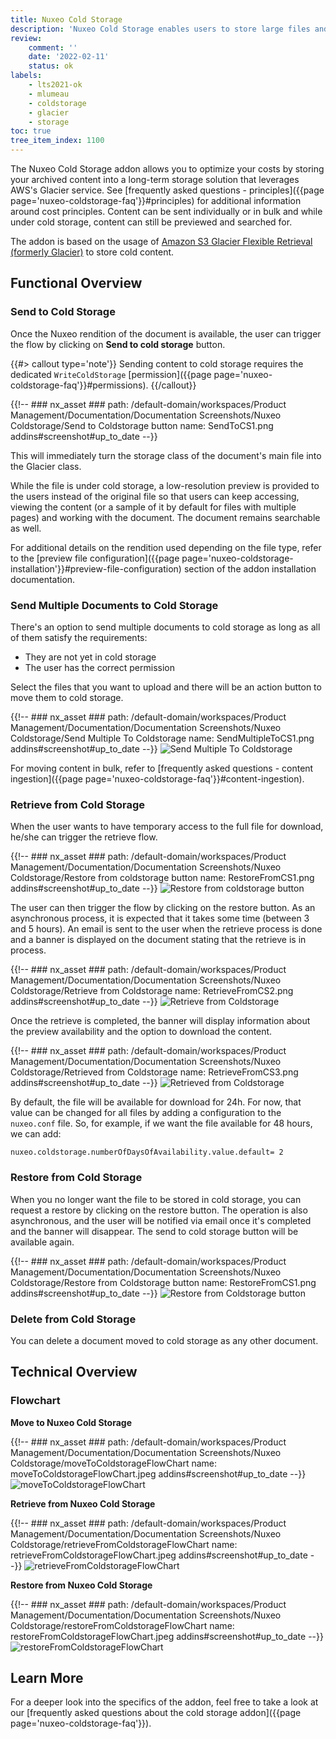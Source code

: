 ```yaml
---
title: Nuxeo Cold Storage
description: 'Nuxeo Cold Storage enables users to store large files and/or less frequently accessed content.'
review:
    comment: ''
    date: '2022-02-11'
    status: ok
labels:
    - lts2021-ok
    - mlumeau
    - coldstorage
    - glacier
    - storage
toc: true
tree_item_index: 1100
---
```


The Nuxeo Cold Storage addon allows you to optimize your costs by storing your archived content into a long-term storage solution that leverages AWS's Glacier service. See [frequently asked questions - principles]({{page page='nuxeo-coldstorage-faq'}}#principles) for additional information around cost principles. Content can be sent individually or in bulk and while under cold storage, content can still be previewed and searched for.

The addon is based on the usage of [Amazon S3 Glacier Flexible Retrieval (formerly Glacier)](https://aws.amazon.com/s3/storage-classes/glacier/) to store cold content.

## Functional Overview

### Send to Cold Storage

Once the Nuxeo rendition of the document is available, the user can trigger the flow by clicking on **Send to cold storage** button.

{{#> callout type='note'}}
Sending content to cold storage requires the dedicated `WriteColdStorage` [permission]({{page page='nuxeo-coldstorage-faq'}}#permissions).
{{/callout}}

{{!--     ### nx_asset ###
    path: /default-domain/workspaces/Product Management/Documentation/Documentation Screenshots/Nuxeo Coldstorage/Send to Coldstorage button
    name: SendToCS1.png
    addins#screenshot#up_to_date
--}}

This will immediately turn the storage class of the document's main file into the Glacier class.

While the file is under cold storage, a low-resolution preview is provided to the users instead of the original file so that users can keep accessing, viewing the content (or a sample of it by default for files with multiple pages) and working with the document. The document remains searchable as well.

For additional details on the rendition used depending on the file type, refer to the [preview file configuration]({{page page='nuxeo-coldstorage-installation'}}#preview-file-configuration) section of the addon installation documentation.

### Send Multiple Documents to Cold Storage

There's an option to send multiple documents to cold storage as long as all of them satisfy the requirements:
- They are not yet in cold storage
- The user has the correct permission

Select the files that you want to upload and there will be an action button to move them to cold storage.

{{!--     ### nx_asset ###
    path: /default-domain/workspaces/Product Management/Documentation/Documentation Screenshots/Nuxeo Coldstorage/Send Multiple To Coldstorage
    name: SendMultipleToCS1.png
    addins#screenshot#up_to_date
--}}
![Send Multiple To Coldstorage](nx_asset://d6f239bd-b830-4b3e-a041-bc23ec2d985c)

For moving content in bulk, refer to [frequently asked questions - content ingestion]({{page page='nuxeo-coldstorage-faq'}}#content-ingestion).

### Retrieve from Cold Storage

When the user wants to have temporary access to the full file for download, he/she can trigger the retrieve flow.

{{!--     ### nx_asset ###
    path: /default-domain/workspaces/Product Management/Documentation/Documentation Screenshots/Nuxeo Coldstorage/Restore from coldstorage button
    name: RestoreFromCS1.png
    addins#screenshot#up_to_date
--}}
![Restore from coldstorage button](nx_asset://bd6ceed7-004f-4d78-a0e7-2740b4871ce0)

The user can then trigger the flow by clicking on the restore button. As an asynchronous process, it is expected that it takes some time (between 3 and 5 hours). An email is sent to the user when the retrieve process is done and a banner is displayed on the document stating that the retrieve is in process.

{{!--     ### nx_asset ###
    path: /default-domain/workspaces/Product Management/Documentation/Documentation Screenshots/Nuxeo Coldstorage/Retrieve from Coldstorage
    name: RetrieveFromCS2.png
    addins#screenshot#up_to_date
--}}
![Retrieve from Coldstorage](nx_asset://d606f54c-7113-4ce6-a319-be5486c40159)

Once the retrieve is completed, the banner will display information about the preview availability and the option to download the content.

{{!--     ### nx_asset ###
    path: /default-domain/workspaces/Product Management/Documentation/Documentation Screenshots/Nuxeo Coldstorage/Retrieved from Coldstorage
    name: RetrieveFromCS3.png
    addins#screenshot#up_to_date
--}}
![Retrieved from Coldstorage ](nx_asset://514f7467-bce2-404c-9d76-0864c1869b57)

By default, the file will be available for download for 24h. For now, that value can be changed for all files by adding a configuration to the `nuxeo.conf` file. So, for example, if we want the file available for 48 hours, we can add:

```
nuxeo.coldstorage.numberOfDaysOfAvailability.value.default= 2
```

### Restore from Cold Storage

When you no longer want the file to be stored in cold storage, you can request a restore by clicking on the restore button. The operation is also asynchronous, and the user will be notified via email once it's completed and the banner will disappear. The send to cold storage button will be available again.

{{!--     ### nx_asset ###
    path: /default-domain/workspaces/Product Management/Documentation/Documentation Screenshots/Nuxeo Coldstorage/Restore from Coldstorage button
    name: RestoreFromCS1.png
    addins#screenshot#up_to_date
--}}
![Restore from Coldstorage button](nx_asset://d81515d8-b0b4-451f-be8b-62832f35862d)

### Delete from Cold Storage

You can delete a document moved to cold storage as any other document.

## Technical Overview

### Flowchart

**Move to Nuxeo Cold Storage**

{{!--     ### nx_asset ###
    path: /default-domain/workspaces/Product Management/Documentation/Documentation Screenshots/Nuxeo Coldstorage/moveToColdstorageFlowChart
    name: moveToColdstorageFlowChart.jpeg
    addins#screenshot#up_to_date
--}}
![moveToColdstorageFlowChart](nx_asset://4156ced3-b091-4abc-879f-256b4d13825c)


**Retrieve from Nuxeo Cold Storage**

{{!--     ### nx_asset ###
    path: /default-domain/workspaces/Product Management/Documentation/Documentation Screenshots/Nuxeo Coldstorage/retrieveFromColdstorageFlowChart
    name: retrieveFromColdstorageFlowChart.jpeg
    addins#screenshot#up_to_date
--}}
![retrieveFromColdstorageFlowChart](nx_asset://c46c67b6-8cff-4bd6-8c82-0a20a37cc136)

**Restore from Nuxeo Cold Storage**

{{!--     ### nx_asset ###
    path: /default-domain/workspaces/Product Management/Documentation/Documentation Screenshots/Nuxeo Coldstorage/restoreFromColdstorageFlowChart
    name: restoreFromColdstorageFlowChart.jpeg
    addins#screenshot#up_to_date
--}}
![restoreFromColdstorageFlowChart](nx_asset://654c9821-9d0a-4055-8d89-d56aacc50858)

## Learn More

For a deeper look into the specifics of the addon, feel free to take a look at our [frequently asked questions about the cold storage addon]({{page page='nuxeo-coldstorage-faq'}}).
